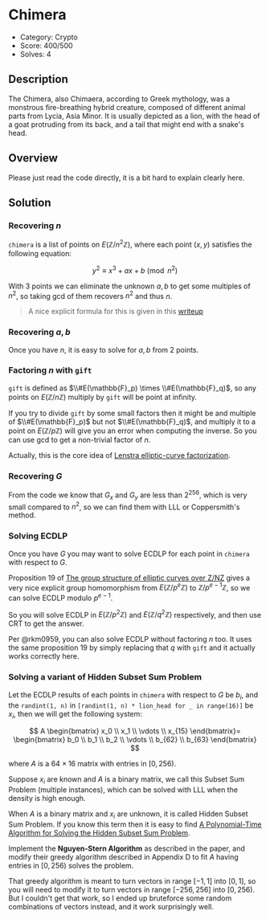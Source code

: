 # Chimera

* Category: Crypto
* Score: 400/500
* Solves: 4

## Description

The Chimera, also Chimaera, according to Greek mythology, was a monstrous fire-breathing hybrid creature, composed of different animal parts from Lycia, Asia Minor. It is usually depicted as a lion, with the head of a goat protruding from its back, and a tail that might end with a snake's head.

## Overview

Please just read the code directly, it is a bit hard to explain clearly here.

## Solution

### Recovering $n$

`chimera` is a list of points on $E(\mathbb{Z}/n^2\mathbb{Z})$, where each point $(x, y)$ satisfies the following equation:

$$
y^2 \equiv x^3 + ax + b \pmod{n^2}
$$

With 3 points we can eliminate the unknown $a, b$ to get some multiples of $n^2$, so taking gcd of them recovers $n^2$ and thus $n$.

> A nice explicit formula for this is given in this [writeup](https://hackmd.io/@mystiz/uiuctf-2020-nookcrypt#Part-I-Recovering-the-curve-parameters-in-a-stupid-way)

### Recovering $a, b$

Once you have $n$, it is easy to solve for $a, b$ from 2 points.

### Factoring $n$ with `gift`

`gift` is defined as $\\#E(\mathbb{F}_p) \times \\#E(\mathbb{F}_q)$, so any points on $E(\mathbb{Z}/n\mathbb{Z})$ multiply by `gift` will be point at infinity.

If you try to divide `gift` by some small factors then it might be and multiple of $\\#E(\mathbb{F}_p)$ but not $\\#E(\mathbb{F}_q)$, and multiply it to a point on $E(\mathbb{Z}/p\mathbb{Z})$ will give you an error when computing the inverse. So you can use gcd to get a non-trivial factor of $n$.

Actually, this is the core idea of [Lenstra elliptic-curve factorization](https://en.wikipedia.org/wiki/Lenstra_elliptic-curve_factorization).

### Recovering $G$

From the code we know that $G_x$ and $G_y$ are less than $2^{256}$, which is very small compared to $n^2$, so we can find them with LLL or Coppersmith's method.

### Solving ECDLP

Once you have $G$ you may want to solve ECDLP for each point in `chimera` with respect to $G$.

Proposition 19 of [The group structure of elliptic curves over Z/NZ](https://www.researchgate.net/publication/344971478_The_group_structure_of_elliptic_curves_over_ZNZ) gives a very nice explicit group homomorphism from $E(\mathbb{Z}/p^e\mathbb{Z})$ to $\mathbb{Z}/p^{e-1}\mathbb{Z}$, so we can solve ECDLP modulo $p^{e-1}$.

So you will solve ECDLP in $E(\mathbb{Z}/p^2\mathbb{Z})$ and $E(\mathbb{Z}/q^2\mathbb{Z})$ respectively, and then use CRT to get the answer.

Per @rkm0959, you can also solve ECDLP without factoring $n$ too. It uses the same proposition 19 by simply replacing that $q$ with `gift` and it actually works correctly here.

### Solving a variant of Hidden Subset Sum Problem

Let the ECDLP results of each points in `chimera` with respect to $G$ be $b_i$, and the `randint(1, n)` in `[randint(1, n) * lion_head for _ in range(16)]` be $x_i$, then we will get the following system:

$$
A
\begin{bmatrix}
x_0 \\
x_1 \\
\vdots \\
x_{15}
\end{bmatrix}=
\begin{bmatrix}
b_0 \\
b_1 \\
b_2 \\
\vdots \\
b_{62} \\
b_{63}
\end{bmatrix}
$$

where $A$ is a $64 \times 16$ matrix with entries in $[0, 256)$.

Suppose $x_i$ are known and $A$ is a binary matrix, we call this Subset Sum Problem (multiple instances), which can be solved with LLL when the density is high enough.

When $A$ is a binary matrix and $x_i$ are unknown, it is called Hidden Subset Sum Problem. If you know this term then it is easy to find [A Polynomial-Time Algorithm for Solving the Hidden Subset Sum Problem](https://eprint.iacr.org/2020/461.pdf).

Implement the **Nguyen-Stern Algorithm** as described in the paper, and 
modify their greedy algorithm described in Appendix D to fit $A$ having entries in $[0, 256)$ solves the problem.

That greedy algorithm is meant to turn vectors in range $[-1,1]$ into $[0,1]$, so you will need to modify it to turn vectors in range $[-256, 256]$ into $[0, 256)$. But I couldn't get that work, so I ended up bruteforce some random combinations of vectors instead, and it work surprisingly well.
